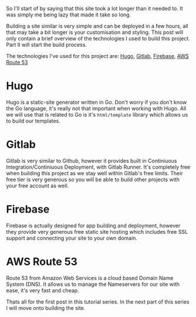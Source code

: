 So I'll start of by saying that this site took a lot longer than it needed to. It was simply me being lazy that made it take so long.

Building a site similar is very simple and can be deployed in a few hours, all that may take a bit longer is your customisation and styling. This post will only contain a brief overview of the technologies I used to build this project. Part II will start the build process.

The technologies I've used for this project are: [Hugo](https://gohugo.io/), [Gitlab](https://gitlab.com/), [Firebase](https://firebase.google.com/), [AWS Route 53](https://aws.amazon.com/route53/)

# Hugo

Hugo is a static-site generator written in Go. Don't worry if you don't know the Go language, it's really not that important when working with Hugo. All we will use that is related to Go is it's `html/template` library which allows us to build our templates.

# Gitlab

Gitlab is very similar to Github, however it provides built in Continiuous Integration/Continiuous Deployment, with Gitlab Runner. It's completely free when building this project as we stay well within Gitlab's free limits. Their free tier is very generous so you will be able to build other projects with your free account as well.

# Firebase

Firebase is actually designed for app building and deployment, however they provide very generous free static site hosting which includes free SSL support and connecting your site to your own domain.

# AWS Route 53

Route 53 from Amazon Web Services is a cloud based Domain Name System (DNS). It allows us to manage the Nameservers for our site with ease, it's very fast and cheap.

Thats all for the first post in this tutorial series. In the next part of this series I will move onto building the site.
